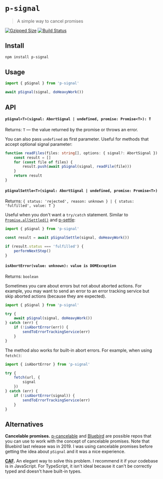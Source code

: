 # `p-signal`

> A simple way to cancel promises

[![Gzipped Size](https://img.shields.io/bundlephobia/minzip/p-signal)](https://bundlephobia.com/result?p=p-signal)
[![Build Status](https://img.shields.io/github/workflow/status/astoilkov/p-signal/CI)](https://github.com/astoilkov/p-signal/actions/workflows/main.yml)

## Install

```bash
npm install p-signal
```

## Usage

```ts
import { pSignal } from 'p-signal'

await pSignal(signal, doHeavyWork())
```

## API

#### `pSignal<T>(signal: AbortSignal | undefined, promise: Promise<T>): T`

Returns: `T` — the value returned by the promise or throws an error.

You can also pass `undefined` as first parameter. Useful for methods that accept optional signal parameter:
```ts
function readFiles(files: string[], options: { signal?: AbortSignal }) {
    const result = []
    for (const file of files) {
        result.push(await pSignal(signal, readFile(file)))
    }
    return result
}
```

#### `pSignalSettle<T>(signal: AbortSignal | undefined, promise: Promise<T>)`

Returns: `{ status: 'rejected', reason: unknown } | { status: 'fulfilled', value: T }`

Useful when you don't want a `try/catch` statement. Similar to [`Promise.allSettled()`](https://developer.mozilla.org/en-US/docs/Web/JavaScript/Reference/Global_Objects/Promise/allSettled) and [p-settle](https://github.com/sindresorhus/p-settle):
```ts
import { pSignal } from 'p-signal'

const result = await pSignalSettle(signal, doHeavyWork())

if (result.status === 'fulfilled') {
    performNextStep()
}
```

#### `isAbortError(value: unknown): value is DOMException`

Returns: `boolean`

Sometimes you care about errors but not about aborted actions. For example, you may want to send an error to an error tracking service but skip aborted actions (because they are expected).

```ts
import { pSignal } from 'p-signal'

try {
    await pSignal(signal, doHeavyWork())
} catch (err) {
    if (!isAbortError(err)) {
        sendToErrorTrackingService(err)
    }
}
```

The method also works for built-in abort errors. For example, when using `fetch()`:
```ts
import { isAbortError } from 'p-signal'

try {
    fetch(url, {
        signal
    })
} catch (err) {
    if (!isAbortError(signal)) {
        sendToErrorTrackingService(err)
    }
}
```

## Alternatives

**Cancelable promises.** [p-cancelable](https://github.com/sindresorhus/p-cancelable) and [Bluebird](https://github.com/petkaantonov/bluebird) are possible repos that you can use to work with the concept of cancelable promises. Note that Bluebird last release was in 2019. I was using cancelable promises before getting the idea about `pSignal` and it was a nice experience.

**[CAF](https://github.com/getify/CAF).** An elegant way to solve this problem. I recommend it if your codebase is in JavaScript. For TypeScript, it isn't ideal because it can't be correctly typed and doesn't have built-in types.


